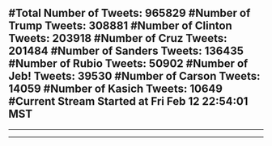 #Total Number of Tweets: 965829 
#Number of Trump Tweets: 308881
#Number of Clinton Tweets: 203918
#Number of Cruz Tweets: 201484
#Number of Sanders Tweets: 136435
#Number of Rubio Tweets: 50902
#Number of Jeb! Tweets: 39530
#Number of Carson Tweets: 14059
#Number of Kasich Tweets: 10649
#Current Stream Started at Fri Feb 12 22:54:01 MST
---
---
---
